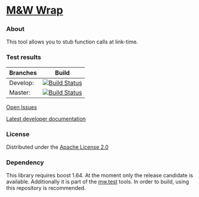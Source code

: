 # [M&W Wrap](https://github.com/mw-sc/mw.wrap)

### About
This tool allows you to stub function calls at link-time.

### Test results

Branches        | Build         | 
----------------|-------------- |
Develop:        | [![Build Status](https://travis-ci.org/mw-sc/mw.wrap.svg?branch=develop)](https://travis-ci.org/mw-sc/mw.wrap) | [![Coverage Status](https://coveralls.io/repos/github/mw-sc/mw.wrap/badge.svg?branch=develop)](https://coveralls.io/github/mw-sc/mw.wrap?branch=develop) |
Master:         | [![Build Status](https://travis-ci.org/mw-sc/mw.wrap.svg?branch=master)](https://travis-ci.org/mw-sc/mw.wrap)  |  [![Coverage Status](https://coveralls.io/repos/github/mw-sc/mw.wrap/badge.svg?branch=master)](https://coveralls.io/github/mw-sc/mw.wrap?branch=master)   |
[Open Issues](https://github.com/mw-sc/mw.wrap/issues)

[Latest developer documentation](http://mw-sc.github.io/wrap/)


### License
Distributed under the [Apache License 2.0](http://www.apache.org/licenses/LICENSE-2.0.html)

### Dependency

This library requires boost 1.64. At the moment only the release candidate is available. Additionally it is part of the [mw.test](https://github.com/mw-sc/mw.test) tools. In order to build, using this repository is recommended.